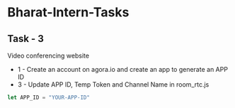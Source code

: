 # Bharat-Intern-Tasks

## Task - 3 
Video conferencing website

* 1 - Create an account on agora.io and create an app to generate an APP ID
* 3 - Update APP ID, Temp Token and Channel Name in room_rtc.js
```javascript
let APP_ID = "YOUR-APP-ID"
```
